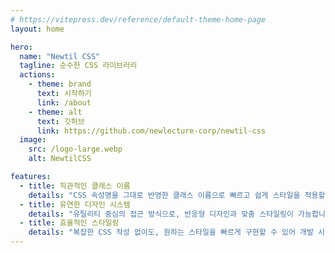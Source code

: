 ```yaml
---
# https://vitepress.dev/reference/default-theme-home-page
layout: home

hero:
  name: "Newtil CSS"
  tagline: 순수한 CSS 라이브러리
  actions:
    - theme: brand
      text: 시작하기
      link: /about
    - theme: alt
      text: 깃허브
      link: https://github.com/newlecture-corp/newtil-css
  image:
    src: /logo-large.webp
    alt: NewtilCSS

features:
  - title: 직관적인 클래스 이름
    details: "CSS 속성명을 그대로 반영한 클래스 이름으로 빠르고 쉽게 스타일을 적용할 수 있습니다"
  - title: 유연한 디자인 시스템
    details: "유틸리티 중심의 접근 방식으로, 반응형 디자인과 맞춤 스타일링이 가능합니다"
  - title: 효율적인 스타일링
    details: "복잡한 CSS 작성 없이도, 원하는 스타일을 빠르게 구현할 수 있어 개발 시간을 단축시킵니다."
---
```


<script setup>
import IndexComponentExample from "./components/demo/NewtilPreview.vue";
</script>

<IndexComponentExample/>
